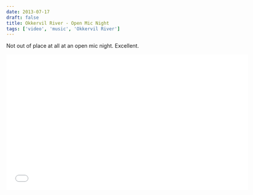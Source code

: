 ```yaml
---
date: 2013-07-17
draft: false
title: Okkervil River - Open Mic Night
tags: ['video', 'music', 'Okkervil River']
---
```


Not out of place at all at an open mic night. Excellent.<!-- excerpt -->

<iframe class="aspect-video w-full" width="640" height="360" src="//www.youtube.com/embed/_GnemKx1tlk" frameborder="0" allowfullscreen></iframe>
